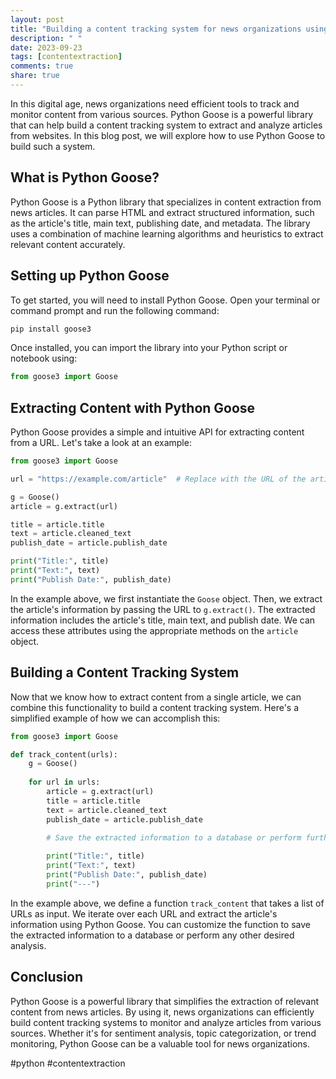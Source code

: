 ```yaml
---
layout: post
title: "Building a content tracking system for news organizations using Python Goose"
description: " "
date: 2023-09-23
tags: [contentextraction]
comments: true
share: true
---
```


In this digital age, news organizations need efficient tools to track and monitor content from various sources. Python Goose is a powerful library that can help build a content tracking system to extract and analyze articles from websites. In this blog post, we will explore how to use Python Goose to build such a system.

## What is Python Goose?

Python Goose is a Python library that specializes in content extraction from news articles. It can parse HTML and extract structured information, such as the article's title, main text, publishing date, and metadata. The library uses a combination of machine learning algorithms and heuristics to extract relevant content accurately.

## Setting up Python Goose

To get started, you will need to install Python Goose. Open your terminal or command prompt and run the following command:

```bash
pip install goose3
```

Once installed, you can import the library into your Python script or notebook using:

```python
from goose3 import Goose
```

## Extracting Content with Python Goose

Python Goose provides a simple and intuitive API for extracting content from a URL. Let's take a look at an example:

```python
from goose3 import Goose

url = "https://example.com/article"  # Replace with the URL of the article you want to extract

g = Goose()
article = g.extract(url)

title = article.title
text = article.cleaned_text
publish_date = article.publish_date

print("Title:", title)
print("Text:", text)
print("Publish Date:", publish_date)
```

In the example above, we first instantiate the `Goose` object. Then, we extract the article's information by passing the URL to `g.extract()`. The extracted information includes the article's title, main text, and publish date. We can access these attributes using the appropriate methods on the `article` object.

## Building a Content Tracking System

Now that we know how to extract content from a single article, we can combine this functionality to build a content tracking system. Here's a simplified example of how we can accomplish this:

```python
from goose3 import Goose

def track_content(urls):
    g = Goose()
    
    for url in urls:
        article = g.extract(url)
        title = article.title
        text = article.cleaned_text
        publish_date = article.publish_date

        # Save the extracted information to a database or perform further analysis
        
        print("Title:", title)
        print("Text:", text)
        print("Publish Date:", publish_date)
        print("---")
```

In the example above, we define a function `track_content` that takes a list of URLs as input. We iterate over each URL and extract the article's information using Python Goose. You can customize the function to save the extracted information to a database or perform any other desired analysis.

## Conclusion

Python Goose is a powerful library that simplifies the extraction of relevant content from news articles. By using it, news organizations can efficiently build content tracking systems to monitor and analyze articles from various sources. Whether it's for sentiment analysis, topic categorization, or trend monitoring, Python Goose can be a valuable tool for news organizations.

#python #contentextraction